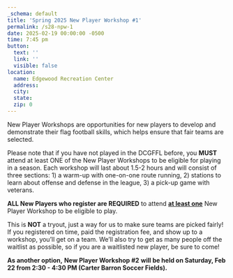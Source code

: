 ```yaml
---
_schema: default
title: 'Spring 2025 New Player Workshop #1'
permalink: /s28-npw-1
date: 2025-02-19 00:00:00 -0500
time: 7:45 pm
button:
  text: ''
  link: ''
  visible: false
location:
  name: Edgewood Recreation Center
  address:
  city:
  state:
  zip: 0
---
```

New Player Workshops are opportunities for new players to develop and demonstrate their flag football skills, which helps ensure that fair teams are selected.

Please note that if you have not played in the DCGFFL before, you **MUST** attend at least ONE of the New Player Workshops to be eligible for playing in a season. Each workshop will last about 1.5-2 hours and will consist of three sections: 1) a warm-up with one-on-one route running, 2) stations to learn about offense and defense in the league, 3) a pick-up game with veterans.

**ALL New Players who register are REQUIRED**&nbsp;to attend&nbsp;**<u>at least one</u>**&nbsp;New Player Workshop to be eligible to play. &nbsp;

This is **NOT** a tryout, just a way for us to make sure teams are picked fairly! If you registered on time, paid the registration fee, and show up to a workshop, you’ll get on a team. We’ll also try to get as many people off the waitlist as possible, so if you are a waitlisted new player, be sure to come!

**As another option,** **New Player Workshop \#2**&nbsp;**will be held on Saturday, Feb 22 from 2:30 - 4:30 PM (Carter Barron Soccer Fields).**